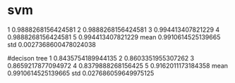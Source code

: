 ﻿# svm
1 0.9888268156424581
2 0.9888268156424581
3 0.994413407821229
4 0.9888268156424581
5 0.994413407821229
mean 0.9910614525139665
std 0.0027368600478024038

#decison tree
1 0.8435754189944135
2 0.8603351955307262
3 0.8659217877094972
4 0.8379888268156425
5 0.9162011173184358
mean 0.9910614525139665
std 0.027686059649975125



